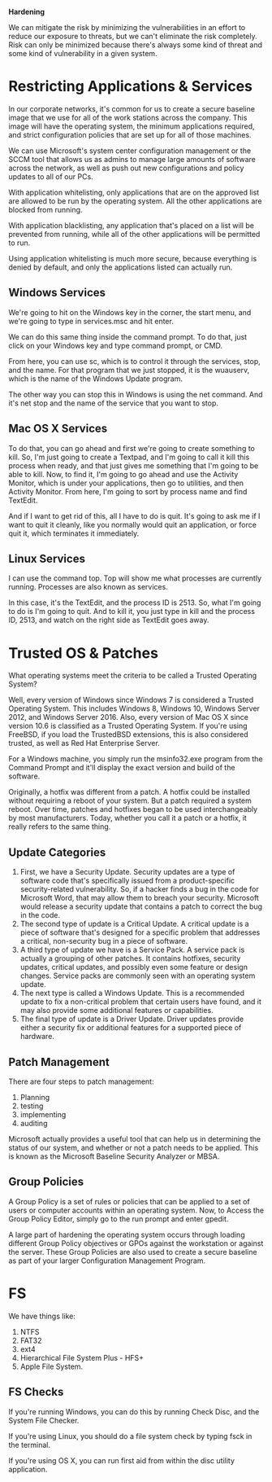 ﻿**Hardening**

We can mitigate the risk by minimizing the vulnerabilities in an effort to reduce our exposure to threats, but we can't eliminate the risk completely. Risk can only be minimized because there's always some kind of threat and some kind of vulnerability in a given system.


# Restricting Applications & Services
In our corporate networks, it's common for us to create a secure baseline image that we use for all of the work stations across the company. This image will have the operating system, the minimum applications required, and strict configuration policies that are set up for all of those machines.

We can use Microsoft's system center configuration management or the SCCM tool that allows us as admins to manage large amounts of software across the network, as well as push out new configurations and policy updates to all of our PCs.

With application whitelisting, only applications that are on the approved list are allowed to be run by the operating system. All the other applications are blocked from running.

With application blacklisting, any application that's placed on a list will be prevented from running, while all of the other applications will be permitted to run.

Using application whitelisting is much more secure, because everything is denied by default, and only the applications listed can actually run.


## Windows Services
We're going to hit on the Windows key in the corner, the start menu, and we're going to type in services.msc and hit enter.

We can do this same thing inside the command prompt. To do that, just click on your Windows key and type command prompt, or CMD.

From here, you can use sc, which is to control it through the services, stop, and the name. For that program that we just stopped, it is the wuauserv, which is the name of the Windows Update program.

The other way you can stop this in Windows is using the net command. And it's net stop and the name of the service that you want to stop.


## Mac OS X Services
To do that, you can go ahead and first we're going to create something to kill. So, I'm just going to create a Textpad, and I'm going to call it kill this process when ready, and that just gives me something that I'm going to be able to kill. Now, to find it, I'm going to go ahead and use the Activity Monitor, which is under your applications, then go to utilities, and then Activity Monitor. From here, I'm going to sort by process name and find TextEdit.

And if I want to get rid of this, all I have to do is quit. It's going to ask me if I want to quit it cleanly, like you normally would quit an application, or force quit it, which terminates it immediately.

## Linux Services
I can use the command top. Top will show me what processes are currently running. Processes are also known as services.

In this case, it's the TextEdit, and the process ID is 2513. So, what I'm going to do is I'm going to quit. And to kill it, you just type in kill and the process ID, 2513, and watch on the right side as TextEdit goes away.


# Trusted OS & Patches
What operating systems meet the criteria to be called a Trusted Operating System?

Well, every version of Windows since Windows 7 is considered a Trusted Operating System. This includes Windows 8, Windows 10, Windows Server 2012, and Windows Server 2016. Also, every version of Mac OS X since version 10.6 is classified as a Trusted Operating System. If you're using FreeBSD, if you load the TrustedBSD extensions, this is also considered trusted, as well as Red Hat Enterprise Server.

For a Windows machine, you simply run the msinfo32.exe program from the Command Prompt and it'll display the exact version and build of the software.


Originally, a hotfix was different from a patch. A hotfix could be installed without requiring a reboot of your system. But a patch required a system reboot. Over time, patches and hotfixes began to be used interchangeably by most manufacturers. Today, whether you call it a patch or a hotfix, it really refers to the same thing.

## Update Categories

1. First, we have a Security Update. Security updates are a type of software code that's specifically issued from a product-specific security-related vulnerability. So, if a hacker finds a bug in the code for Microsoft Word, that may allow them to breach your security. Microsoft would release a security update that contains a patch to correct the bug in the code.
1. The second type of update is a Critical Update. A critical update is a piece of software that's designed for a specific problem that addresses a critical, non-security bug in a piece of software.
1. A third type of update we have is a Service Pack. A service pack is actually a grouping of other patches. It contains hotfixes, security updates, critical updates, and possibly even some feature or design changes. Service packs are commonly seen with an operating system update.
1. The next type is called a Windows Update. This is a recommended update to fix a non-critical problem that certain users have found, and it may also provide some additional features or capabilities.
1. The final type of update is a Driver Update. Driver updates provide either a security fix or additional features for a supported piece of hardware.

## Patch Management
There are four steps to patch management: 

1. Planning
1. testing
1. implementing
1. auditing

Microsoft actually provides a useful tool that can help us in determining the status of our system, and whether or not a patch needs to be applied. This is known as the Microsoft Baseline Security Analyzer or MBSA.


## Group Policies
A Group Policy is a set of rules or policies that can be applied to a set of users or computer accounts within an operating system. Now, to Access the Group Policy Editor, simply go to the run prompt and enter gpedit.

A large part of hardening the operating system occurs through loading different Group Policy objectives or GPOs against the workstation or against the server. These Group Policies are also used to create a secure baseline as part of your larger Configuration Management Program.


# FS
We have things like:

1. NTFS
1. FAT32
1. ext4
1. Hierarchical File System Plus - HFS+
1. Apple File System.

## FS Checks
If you're running Windows, you can do this by running Check Disc, and the System File Checker.

If you're using Linux, you should do a file system check by typing fsck in the terminal.

If you're using OS X, you can run first aid from within the disc utility application.
